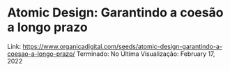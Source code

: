 # Atomic Design: Garantindo a coesão a longo prazo

Link: https://www.organicadigital.com/seeds/atomic-design-garantindo-a-coesao-a-longo-prazo/
Terminado: No
Última Visualização: February 17, 2022